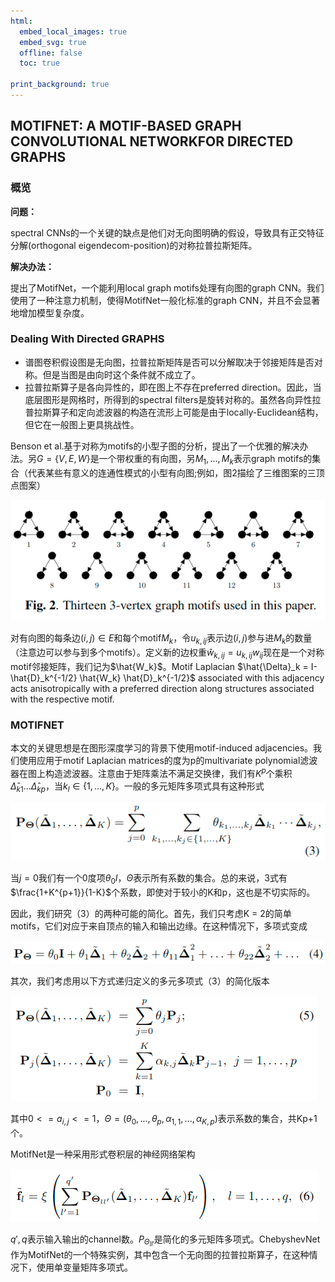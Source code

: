 ```yaml
---
html:
  embed_local_images: true
  embed_svg: true
  offline: false
  toc: true

print_background: true
---
```


## MOTIFNET: A MOTIF-BASED GRAPH CONVOLUTIONAL NETWORKFOR DIRECTED GRAPHS

### 概览

**问题：**

spectral CNNs的一个关键的缺点是他们对无向图明确的假设，导致具有正交特征分解(orthogonal eigendecom-position)的对称拉普拉斯矩阵。

**解决办法：**

提出了MotifNet，一个能利用local graph motifs处理有向图的graph CNN。我们使用了一种注意力机制，使得MotifNet一般化标准的graph CNN，并且不会显著地增加模型复杂度。


### Dealing With Directed GRAPHS

- 谱图卷积假设图是无向图，拉普拉斯矩阵是否可以分解取决于邻接矩阵是否对称。但是当图是由向时这个条件就不成立了。
- 拉普拉斯算子是各向异性的，即在图上不存在preferred direction。因此，当底层图形是网格时，所得到的spectral filters是旋转对称的。虽然各向异性拉普拉斯算子和定向滤波器的构造在流形上可能是由于locally-Euclidean结构，但它在一般图上更具挑战性。

Benson et al.基于对称为motifs的小型子图的分析，提出了一个优雅的解决办法。另$G = \{ V, E, W\}$是一个带权重的有向图，另$M_1,...,M_k$表示graph motifs的集合（代表某些有意义的连通性模式的小型有向图;例如，图2描绘了三维图案的三顶点图案）

![](assets/MOTIFNET-aba88.png)

对有向图的每条边$(i, j) \in E$和每个motif$M_k$，令$u_{k, ij}$表示边$(i, j)$参与进$M_k$的数量（注意边可以参与到多个motifs）。定义新的边权重$\hat{w}_{k,ij} = u_{k,ij}w_{ij}$现在是一个对称motif邻接矩阵，我们记为$\hat{W_k}$。Motif Laplacian $\hat{\Delta}_k = I- \hat{D}_k^{-1/2} \hat{W_k} \hat{D}_k^{-1/2}$ associated with this adjacency acts anisotropically with a preferred direction along structures associated with the respective motif.

### MOTIFNET

本文的关键思想是在图形深度学习的背景下使用motif-induced adjacencies。我们使用应用于motif Laplacian matrices的度为p的multivariate polynomial滤波器在图上构造滤波器。注意由于矩阵乘法不满足交换律，我们有$K^p$个乘积$\hat{\Delta}_{k1}...\hat{\Delta}_{kp}$，当$k_l \in \{ 1,...,K\}$。一般的多元矩阵多项式具有这种形式

![](assets/MOTIFNET-60f85.png)

当$j=0$我们有一个0度项$\theta_0I$，$\Theta$表示所有系数的集合。总的来说，3式有$\frac{1+K^{p+1}}{1-K}$个系数，即使对于较小的K和p，这也是不切实际的。

因此，我们研究（3）的两种可能的简化。首先，我们只考虑K = 2的简单motifs，它们对应于来自顶点的输入和输出边缘。在这种情况下，多项式变成

![](assets/MOTIFNET-0d2b7.png)

其次，我们考虑用以下方式递归定义的多元多项式（3）的简化版本

![](assets/MOTIFNET-eb038.png)

其中$0 <= a_{i,j} <= 1$，$\Theta = (\theta_0,...,\theta_p,\alpha_{1,1},...,\alpha_{K,p})$表示系数的集合，共Kp+1个。

MotifNet是一种采用形式卷积层的神经网络架构

![](assets/MOTIFNET-359b4.png)

$q', q$表示输入输出的channel数。$P_{\Theta_{ll'}}$是简化的多元矩阵多项式。ChebyshevNet作为MotifNet的一个特殊实例，其中包含一个无向图的拉普拉斯算子，在这种情况下，使用单变量矩阵多项式。
